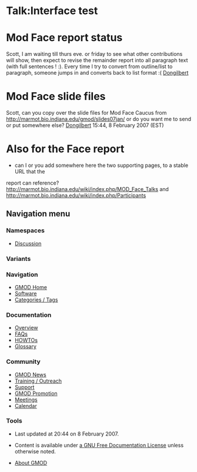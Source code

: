 



<span id="top"></span>




# <span dir="auto">Talk:Interface test</span>









# <span id="Mod_Face_report_status" class="mw-headline">Mod Face report status</span>

Scott, I am waiting till thurs eve. or friday to see what other
contributions will show, then expect to revise the remainder report into
all paragraph text (with full sentences ! :). Every time I try to
convert from outline/list to paragraph, someone jumps in and converts
back to list format :( [Dongilbert](User%3ADongilbert "User%3ADongilbert")

# <span id="Mod_Face_slide_files" class="mw-headline">Mod Face slide files</span>

Scott, can you copy over the slide files for Mod Face Caucus from
<a href="http://marmot.bio.indiana.edu/gmod/slides07jan/"
class="external free"
rel="nofollow">http://marmot.bio.indiana.edu/gmod/slides07jan/</a> or do
you want me to send or put somewhere else?
[Dongilbert](User%3ADongilbert "User%3ADongilbert") 15:44, 8 February 2007
(EST)

# <span id="Also_for_the_Face_report" class="mw-headline">Also for the Face report</span>

- can I or you add somewhere here the two supporting pages, to a stable
  URL that the

report can reference?
<a href="http://marmot.bio.indiana.edu/wiki/index.php/MOD_Face_Talks"
class="external free"
rel="nofollow">http://marmot.bio.indiana.edu/wiki/index.php/MOD_Face_Talks</a>
and <a href="http://marmot.bio.indiana.edu/wiki/index.php/Participants"
class="external free"
rel="nofollow">http://marmot.bio.indiana.edu/wiki/index.php/Participants</a>








## Navigation menu



### Namespaces


- <span id="ca-talk"><a href="Talk%3AInterface_test" accesskey="t"
  title="Discussion about the content page [t]">Discussion</a></span>


### 

### Variants[](#)








<a href="Main_Page"
style="background-image: url(../images/GMOD-cogs.png);"
title="Visit the main page"></a>


### Navigation



- <span id="n-GMOD-Home">[GMOD Home](Main_Page)</span>
- <span id="n-Software">[Software](GMOD_Components)</span>
- <span id="n-Categories-.2F-Tags">[Categories /
  Tags](Categories)</span>




### Documentation



- <span id="n-Overview">[Overview](Overview)</span>
- <span id="n-FAQs">[FAQs](Category%3AFAQ)</span>
- <span id="n-HOWTOs">[HOWTOs](Category%3AHOWTO)</span>
- <span id="n-Glossary">[Glossary](Glossary)</span>




### Community



- <span id="n-GMOD-News">[GMOD News](GMOD_News)</span>
- <span id="n-Training-.2F-Outreach">[Training /
  Outreach](Training_and_Outreach)</span>
- <span id="n-Support">[Support](Support)</span>
- <span id="n-GMOD-Promotion">[GMOD Promotion](GMOD_Promotion)</span>
- <span id="n-Meetings">[Meetings](Meetings)</span>
- <span id="n-Calendar">[Calendar](Calendar)</span>




### Tools




- <span id="footer-info-lastmod">Last updated at 20:44 on 8 February
  2007.</span>
<!-- - <span id="footer-info-viewcount">4,823 page views.</span> -->
- <span id="footer-info-copyright">Content is available under
  <a href="http://www.gnu.org/licenses/fdl-1.3.html" class="external"
  rel="nofollow">a GNU Free Documentation License</a> unless otherwise
  noted.</span>

<!-- -->

- <span id="footer-places-about">[About
  GMOD](GMOD%3AAbout "GMOD%3AAbout")</span>

<!-- -->




